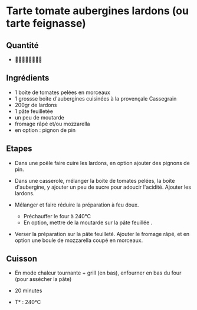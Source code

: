 # Tarte tomate aubergines lardons (ou tarte feignasse)

## Quantité

* :raising_hand_man::raising_hand_man::raising_hand_man::raising_hand_man:

## Ingrédients 

* 1 boite de tomates pelées en morceaux
* 1 grossse boite d'aubergines cuisinées à la provençale Cassegrain
* 200gr de lardons 
* 1 pâte feuilletée 
* un peu de moutarde 
* fromage râpé et/ou mozzarella
* en option : pignon de pin 

## Etapes

* Dans une poële faire cuire les lardons, en option ajouter des pignons de pin. 

* Dans une casserole, mélanger la boite de tomates pelées, la boite d'aubergine, y ajouter un peu de sucre pour adoucir l'acidité. Ajouter les lardons. 

* Mélanger et faire réduire la préparation à feu doux. 
  * Préchauffer le four à 240°C
  * En option, mettre de la moutarde sur la pâte feuillée .

* Verser la préparation sur la pâte feuilleté. Ajouter le fromage râpé, et en option une boule de mozzarella coupé en morceaux.

## Cuisson 

* En mode chaleur tournante + grill (en bas), enfourner en bas du four (pour assécher la pâte)

* 20 minutes 
* T° : 240°C

